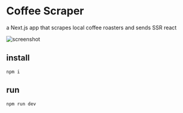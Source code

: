 # Coffee Scraper

a Next.js app that scrapes local coffee roasters and sends SSR react

![screenshot](https://raw.githubusercontent.com/grantglidewell/coffee_scraper/master/scrshot.png)

## install

    npm i

## run

    npm run dev
